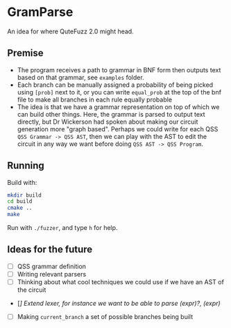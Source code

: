 # GramParse

An idea for where QuteFuzz 2.0 might head. 

## Premise

- The program receives a path to grammar in BNF form then outputs text based on that grammar, see `examples` folder.
- Each branch can be manually assigned a probability of being picked using `[prob]` next to it, or you can write `equal_prob` at the top of the bnf file to make all branches in each rule equally probable
- The idea is that we have a grammar representation on top of which we can build other things. Here, the grammar is parsed to output text directly, but Dr Wickerson had spoken about making our circuit generation more "graph based". Perhaps we could write for each QSS `QSS Grammar -> QSS AST`, then we can play with the AST to edit the circuit in any way we want before doing `QSS AST -> QSS Program`. 

## Running

Build with:

```sh
mkdir build
cd build
cmake ..
make
```

Run with `./fuzzer`, and type `h` for help.

## Ideas for the future
- [ ] QSS grammar definition
- [ ] Writing relevant parsers
- [ ] Thinking about what cool techniques we could use if we have an AST of the circuit
- [*] Extend lexer, for instance we want to be able to parse (expr)?, (expr)*
- [ ] Making `current_branch` a set of possible branches being built

